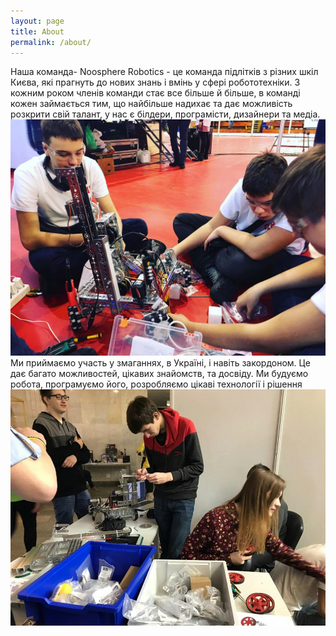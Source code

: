 ```yaml
---
layout: page
title: About
permalink: /about/
---
```

Наша команда- Noosphere Robotics - це команда підлітків з різних шкіл Києва, які прагнуть до нових знань і вмінь у сфері робототехніки.
З кожним роком членів команди стає все більше й більше, в команді кожен займається тим, що найбільше надихає та дає можливість розкрити свій талант, у нас є білдери, програмісти, дизайнери та медіа.
![photo-1](images/photo-1.jpg)
Ми приймаємо участь у змаганнях, в Україні, і навіть закордоном. Це дає багато можливостей, цікавих знайомств, та досвіду.
Ми будуємо робота, програмуємо його, розробляємо цікаві технології і рішення
![photo-2](images/photo-2.jpg)


